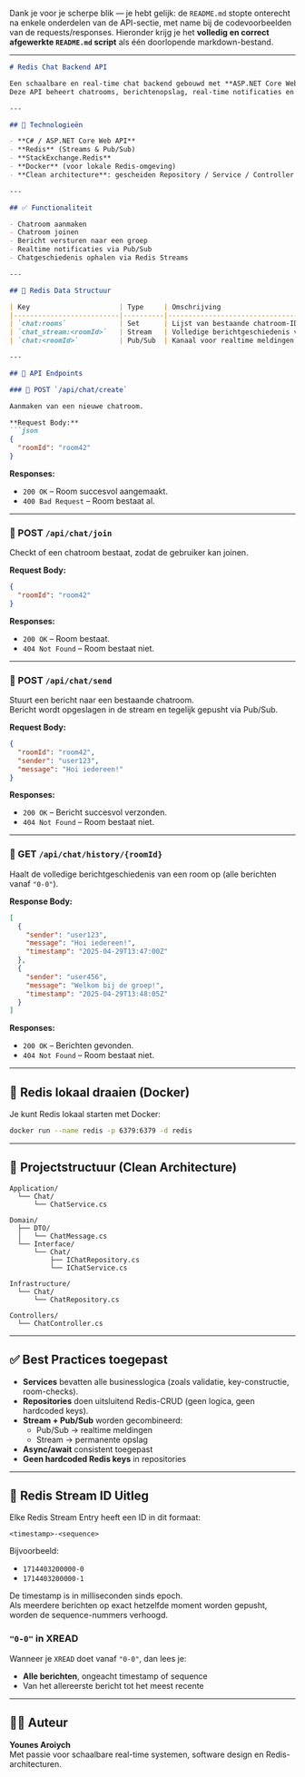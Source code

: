 Dank je voor je scherpe blik — je hebt gelijk: de `README.md` stopte onterecht na enkele onderdelen van de API-sectie, met name bij de codevoorbeelden van de requests/responses. Hieronder krijg je het **volledig en correct afgewerkte `README.md` script** als één doorlopende markdown-bestand.

---

```md
# Redis Chat Backend API

Een schaalbare en real-time chat backend gebouwd met **ASP.NET Core Web API** en **Redis Streams + Pub/Sub**.  
Deze API beheert chatrooms, berichtenopslag, real-time notificaties en historiek.

---

## 🚀 Technologieën

- **C# / ASP.NET Core Web API**
- **Redis** (Streams & Pub/Sub)
- **StackExchange.Redis**
- **Docker** (voor lokale Redis-omgeving)
- **Clean architecture**: gescheiden Repository / Service / Controller lagen

---

## ✅ Functionaliteit

- Chatroom aanmaken
- Chatroom joinen
- Bericht versturen naar een groep
- Realtime notificaties via Pub/Sub
- Chatgeschiedenis ophalen via Redis Streams

---

## 🧠 Redis Data Structuur

| Key                      | Type     | Omschrijving                               |
|--------------------------|----------|--------------------------------------------|
| `chat:rooms`             | Set      | Lijst van bestaande chatroom-ID's          |
| `chat_stream:<roomId>`   | Stream   | Volledige berichtgeschiedenis van een room |
| `chat:<roomId>`          | Pub/Sub  | Kanaal voor realtime meldingen             |

---

## 📡 API Endpoints

### 🔹 POST `/api/chat/create`

Aanmaken van een nieuwe chatroom.

**Request Body:**
```json
{
  "roomId": "room42"
}
```

**Responses:**
- `200 OK` – Room succesvol aangemaakt.
- `400 Bad Request` – Room bestaat al.

---

### 🔹 POST `/api/chat/join`

Checkt of een chatroom bestaat, zodat de gebruiker kan joinen.

**Request Body:**
```json
{
  "roomId": "room42"
}
```

**Responses:**
- `200 OK` – Room bestaat.
- `404 Not Found` – Room bestaat niet.

---

### 🔹 POST `/api/chat/send`

Stuurt een bericht naar een bestaande chatroom.  
Bericht wordt opgeslagen in de stream en tegelijk gepusht via Pub/Sub.

**Request Body:**
```json
{
  "roomId": "room42",
  "sender": "user123",
  "message": "Hoi iedereen!"
}
```

**Responses:**
- `200 OK` – Bericht succesvol verzonden.
- `404 Not Found` – Room bestaat niet.

---

### 🔹 GET `/api/chat/history/{roomId}`

Haalt de volledige berichtgeschiedenis van een room op (alle berichten vanaf `"0-0"`).

**Response Body:**
```json
[
  {
    "sender": "user123",
    "message": "Hoi iedereen!",
    "timestamp": "2025-04-29T13:47:00Z"
  },
  {
    "sender": "user456",
    "message": "Welkom bij de groep!",
    "timestamp": "2025-04-29T13:48:05Z"
  }
]
```

**Responses:**
- `200 OK` – Berichten gevonden.
- `404 Not Found` – Room bestaat niet.

---

## 🐳 Redis lokaal draaien (Docker)

Je kunt Redis lokaal starten met Docker:

```bash
docker run --name redis -p 6379:6379 -d redis
```

---

## 📁 Projectstructuur (Clean Architecture)

```
Application/
  └── Chat/
      └── ChatService.cs

Domain/
  ├── DTO/
  │   └── ChatMessage.cs
  └── Interface/
      └── Chat/
          ├── IChatRepository.cs
          └── IChatService.cs

Infrastructure/
  └── Chat/
      └── ChatRepository.cs

Controllers/
  └── ChatController.cs
```

---

## ✅ Best Practices toegepast

- **Services** bevatten alle businesslogica (zoals validatie, key-constructie, room-checks).
- **Repositories** doen uitsluitend Redis-CRUD (geen logica, geen hardcoded keys).
- **Stream + Pub/Sub** worden gecombineerd:
  - Pub/Sub → realtime meldingen
  - Stream → permanente opslag
- **Async/await** consistent toegepast
- **Geen hardcoded Redis keys** in repositories

---

## 🧠 Redis Stream ID Uitleg

Elke Redis Stream Entry heeft een ID in dit formaat:

```
<timestamp>-<sequence>
```

Bijvoorbeeld:

- `1714403200000-0`
- `1714403200000-1`

De timestamp is in milliseconden sinds epoch.  
Als meerdere berichten op exact hetzelfde moment worden gepusht, worden de sequence-nummers verhoogd.

### `"0-0"` in XREAD

Wanneer je `XREAD` doet vanaf `"0-0"`, dan lees je:

- **Alle berichten**, ongeacht timestamp of sequence
- Van het allereerste bericht tot het meest recente

---

## 👨‍💻 Auteur

**Younes Aroiych**  
Met passie voor schaalbare real-time systemen, software design en Redis-architecturen.
